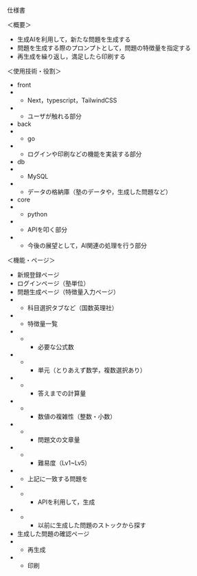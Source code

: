 仕様書

＜概要＞
- 生成AIを利用して，新たな問題を生成する
- 問題を生成する際のプロンプトとして，問題の特徴量を指定する
- 再生成を繰り返し，満足したら印刷する

＜使用技術・役割＞
- front
- - Next，typescript，TailwindCSS
- - ユーザが触れる部分
- back
- - go
- - ログインや印刷などの機能を実装する部分
- db
- - MySQL
- - データの格納庫（塾のデータや，生成した問題など）
- core
- - python
- - APIを叩く部分
- - 今後の展望として，AI関連の処理を行う部分

＜機能・ページ＞
- 新規登録ページ
- ログインページ（塾単位）
- 問題生成ページ（特徴量入力ページ）
- - 科目選択タブなど（国数英理社）
- - 特徴量一覧
- - - 必要な公式数
- - - 単元（とりあえず数学，複数選択あり）
- - - 答えまでの計算量
- - - 数値の複雑性（整数・小数）
- - - 問題文の文章量
- - - 難易度（Lv1~Lv5）
- - 上記に一致する問題を
- - - APIを利用して，生成
- - - 以前に生成した問題のストックから探す
- 生成した問題の確認ページ
- - 再生成
- - 印刷